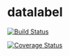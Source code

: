 # datalabel

[![Build Status](https://travis-ci.org/Rovholo/datalabel.svg?branch=master)](https://travis-ci.org/Rovholo/datalabel)

[![Coverage Status](https://coveralls.io/repos/github/Rovholo/datalabel/badge.svg?branch=master)](https://coveralls.io/github/Rovholo/datalabel?branch=master)

